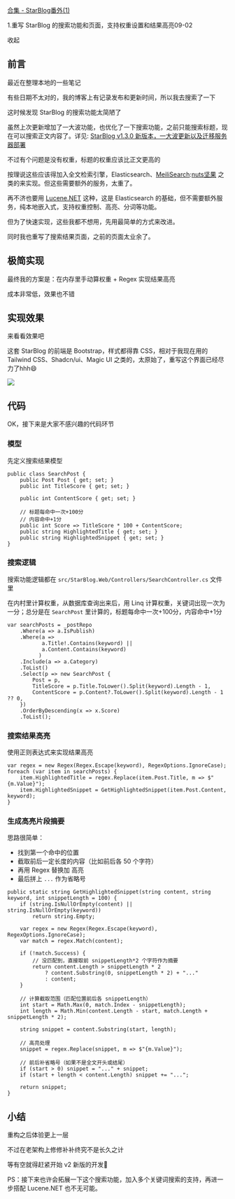 [合集 - StarBlog番外(1)](https://github.com)

1.重写 StarBlog 的搜索功能和页面，支持权重设置和结果高亮09-02

收起

## 前言

最近在整理本地的一些笔记

有些日期不太对的，我的博客上有记录发布和更新时间，所以我去搜索了一下

这时候发现 StarBlog 的搜索功能太简陋了

虽然上次更新增加了一大波功能，也优化了一下搜索功能，之前只能搜索标题，现在可以搜索正文内容了。详见: [StarBlog v1.3.0 新版本，一大波更新以及迁移服务器部署](https://github.com)

不过有个问题是没有权重，标题的权重应该比正文更高的

按理说这些应该得加入全文检索引擎，Elasticsearch、[MeiliSearch](https://github.com):[nuts坚果](https://jianyong.org) 之类的来实现。但这些需要额外的服务，太重了。

再不济也要用 [Lucene.NET](https://github.com) 这种，这是 Elasticsearch 的基础，但不需要额外服务，纯本地嵌入式，支持权重控制、高亮、分词等功能。

但为了快速实现，这些我都不想用，先用最简单的方式来改进。

同时我也重写了搜索结果页面，之前的页面太业余了。

## 极简实现

最终我的方案是：在内存里手动算权重 + Regex 实现结果高亮

成本非常低，效果也不错

## 实现效果

来看看效果吧

这套 StarBlog 的前端是 Bootstrap，样式都得靠 CSS，相对于我现在用的 Tailwind CSS、Shadcn/ui、Magic UI 之类的，太原始了，重写这个界面已经尽力了hhh😄

[![](https://img2024.cnblogs.com/blog/866942/202509/866942-20250902224918115-1150009501.png)](https://github.com)

## 代码

OK，接下来是大家不感兴趣的代码环节

### 模型

先定义搜索结果模型

```
public class SearchPost {
    public Post Post { get; set; }
    public int TitleScore { get; set; }

    public int ContentScore { get; set; }

    // 标题每命中一次+100分
    // 内容命中+1分
    public int Score => TitleScore * 100 + ContentScore;
    public string HighlightedTitle { get; set; }
    public string HighlightedSnippet { get; set; }
}
```

### 搜索逻辑

搜索功能逻辑都在 `src/StarBlog.Web/Controllers/SearchController.cs` 文件里

在内村里计算权重，从数据库查询出来后，用 Linq 计算权重，关键词出现一次为一分；总分是在 `SearchPost` 里计算的，标题每命中一次+100分，内容命中+1分

```
var searchPosts = _postRepo
    .Where(a => a.IsPublish)
    .Where(a =>
           a.Title!.Contains(keyword) ||
           a.Content.Contains(keyword)
          )
    .Include(a => a.Category)
    .ToList()
    .Select(p => new SearchPost {
        Post = p,
        TitleScore = p.Title.ToLower().Split(keyword).Length - 1,
        ContentScore = p.Content?.ToLower().Split(keyword).Length - 1 ?? 0,
    })
    .OrderByDescending(x => x.Score)
    .ToList();
```

### 搜索结果高亮

使用正则表达式来实现结果高亮

```
var regex = new Regex(Regex.Escape(keyword), RegexOptions.IgnoreCase);
foreach (var item in searchPosts) {
    item.HighlightedTitle = regex.Replace(item.Post.Title, m => $"{m.Value}");
    item.HighlightedSnippet = GetHighlightedSnippet(item.Post.Content, keyword);
}
```

### 生成高亮片段摘要

思路很简单：

* 找到第一个命中的位置
* 截取前后一定长度的内容（比如前后各 50 个字符）
* 再用 Regex 替换加  高亮
* 最后拼上 `...` 作为省略号

```
public static string GetHighlightedSnippet(string content, string keyword, int snippetLength = 100) {
    if (string.IsNullOrEmpty(content) || string.IsNullOrEmpty(keyword))
        return string.Empty;

    var regex = new Regex(Regex.Escape(keyword), RegexOptions.IgnoreCase);
    var match = regex.Match(content);

    if (!match.Success) {
        // 没匹配到，直接取前 snippetLength*2 个字符作为摘要
        return content.Length > snippetLength * 2
            ? content.Substring(0, snippetLength * 2) + "..."
            : content;
    }

    // 计算截取范围（匹配位置前后各 snippetLength）
    int start = Math.Max(0, match.Index - snippetLength);
    int length = Math.Min(content.Length - start, match.Length + snippetLength * 2);

    string snippet = content.Substring(start, length);

    // 高亮处理
    snippet = regex.Replace(snippet, m => $"{m.Value}");

    // 前后补省略号（如果不是全文开头或结尾）
    if (start > 0) snippet = "..." + snippet;
    if (start + length < content.Length) snippet += "...";

    return snippet;
}
```

## 小结

重构之后体验更上一层

不过在老架构上修修补补终究不是长久之计

等有空就得赶紧开始 v2 新版的开发💪

PS：接下来也许会拓展一下这个搜索功能，加入多个关键词搜索的支持，再进一步搭配 Lucene.NET 也不无可能。
